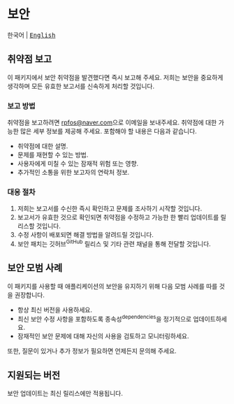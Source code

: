 # 보안

<kbd>한국어</kbd> | <kbd>[English](SECURITY.en.md)</kbd>

## 취약점 보고

이 패키지에서 보안 취약점을 발견했다면 즉시 보고해 주세요. 저희는 보안을 중요하게 생각하며 모든 유효한 보고서를 신속하게 처리할 것입니다.

### 보고 방법

취약점을 보고하려면 <rpfos@naver.com>으로 이메일을 보내주세요. 취약점에 대한 가능한 많은 세부 정보를 제공해 주세요. 포함해야 할 내용은 다음과 같습니다.

- 취약점에 대한 설명.
- 문제를 재현할 수 있는 방법.
- 사용자에게 미칠 수 있는 잠재적 위험 또는 영향.
- 추가적인 소통을 위한 보고자의 연락처 정보.

### 대응 절차

1. 저희는 보고서를 수신한 즉시 확인하고 문제를 조사하기 시작할 것입니다.
1. 보고서가 유효한 것으로 확인되면 취약점을 수정하고 가능한 한 빨리 업데이트를 릴리스할 것입니다.
1. 수정 사항이 배포되면 해결 방법을 알려드릴 것입니다.
1. 보안 패치는 깃허브<sup>GitHub</sup> 릴리스 및 기타 관련 채널을 통해 전달할 것입니다.

## 보안 모범 사례

이 패키지를 사용할 때 애플리케이션의 보안을 유지하기 위해 다음 모범 사례를 따를 것을 권장합니다.

- 항상 최신 버전을 사용하세요.
- 최신 보안 수정 사항을 포함하도록 종속성<sup>dependencies</sup>을 정기적으로 업데이트하세요.
- 잠재적인 보안 문제에 대해 자신의 사용을 검토하고 모니터링하세요.

또한, 질문이 있거나 추가 정보가 필요하면 언제든지 문의해 주세요.

## 지원되는 버전

보안 업데이트는 최신 릴리스에만 적용됩니다.
